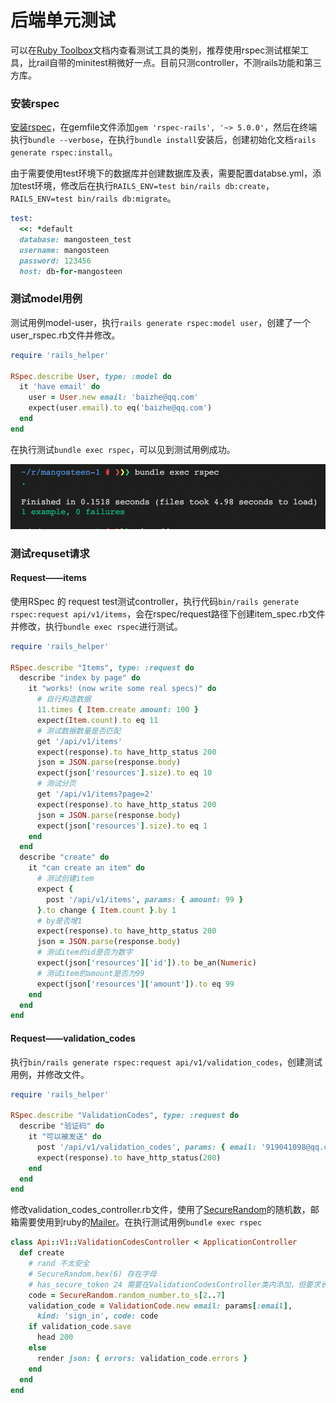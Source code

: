 # 后端单元测试
可以在[Ruby Toolbox](https://www.ruby-toolbox.com/)文档内查看测试工具的类别，推荐使用rspec测试框架工具，比rail自带的minitest稍微好一点。目前只测controller，不测rails功能和第三方库。

### 安装rspec
[安装rspec](https://github.com/rspec/rspec-rails)，在gemfile文件添加`gem 'rspec-rails', '~> 5.0.0'`，然后在终端执行`bundle --verbose`，在执行`bundle install`安装后，创建初始化文档`rails generate rspec:install`。

由于需要使用test环境下的数据库并创建数据库及表，需要配置databse.yml，添加test环境，修改后在执行`RAILS_ENV=test bin/rails db:create`，`RAILS_ENV=test bin/rails db:migrate`。

```ruby
test:
  <<: *default
  database: mangosteen_test
  username: mangosteen
  password: 123456
  host: db-for-mangosteen
```

### 测试model用例
测试用例model-user，执行`rails generate rspec:model user`，创建了一个user_rspec.rb文件并修改。

```ruby
require 'rails_helper'

RSpec.describe User, type: :model do
  it 'have email' do
    user = User.new email: 'baizhe@qq.com'
    expect(user.email).to eq('baizhe@qq.com')
  end
end
```

在执行测试`bundle exec rspec`，可以见到测试用例成功。

![测试用例](attachments/测试用例.png)

### 测试requset请求
####  Request——items
使用RSpec 的 request test测试controller，执行代码`bin/rails generate rspec:request api/v1/items`，会在rspec/request路径下创建item_spec.rb文件并修改，执行`bundle exec rspec`进行测试。

```ruby
require 'rails_helper'

RSpec.describe "Items", type: :request do
  describe "index by page" do
    it "works! (now write some real specs)" do
      # 自行构造数据
      11.times { Item.create amount: 100 }
      expect(Item.count).to eq 11
      # 测试数据数量是否匹配
      get '/api/v1/items'
      expect(response).to have_http_status 200
      json = JSON.parse(response.body)
      expect(json['resources'].size).to eq 10
      # 测试分页
      get '/api/v1/items?page=2'
      expect(response).to have_http_status 200
      json = JSON.parse(response.body)
      expect(json['resources'].size).to eq 1
    end
  end
  describe "create" do
    it "can create an item" do
      # 测试创建item
      expect {
        post '/api/v1/items', params: { amount: 99 }
      }.to change { Item.count }.by 1
      # by是否增1
      expect(response).to have_http_status 200
      json = JSON.parse(response.body)
      # 测试item的id是否为数字
      expect(json['resources']['id']).to be_an(Numeric)
      # 测试item的amount是否为99
      expect(json['resources']['amount']).to eq 99
    end
  end
end
```

#### Request——validation_codes
执行`bin/rails generate rspec:request api/v1/validation_codes`，创建测试用例，并修改文件。

```ruby
require 'rails_helper'

RSpec.describe "ValidationCodes", type: :request do
  describe "验证码" do
    it "可以被发送" do
      post '/api/v1/validation_codes', params: { email: '919041098@qq.com' }
      expect(response).to have_http_status(200)
    end
  end
end
```

修改validation_codes_controller.rb文件，使用了[SecureRandom](https://rubyapi.org/3.0/o/securerandom)的随机数，邮箱需要使用到ruby的[Mailer](https://guides.rubyonrails.org/action_mailer_basics.html)。在执行测试用例`bundle exec rspec`

```ruby
class Api::V1::ValidationCodesController < ApplicationController
  def create
    # rand 不太安全
    # SecureRandom.hex(6) 存在字母
    # has_secure_token 24 需要在ValidationCodesController类内添加，但要求长度为24
    code = SecureRandom.random_number.to_s[2..7]
    validation_code = ValidationCode.new email: params[:email],
      kind: 'sign_in', code: code
    if validation_code.save
      head 200
    else 
      render json: { errors: validation_code.errors }
    end
  end
end
```

